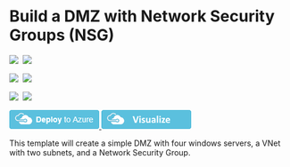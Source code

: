 # Build a DMZ with Network Security Groups (NSG)

<IMG SRC="https://azbotstorage.blob.core.windows.net/badges/301-dmz-nsg/PublicLastTestDate.svg" />&nbsp;
<IMG SRC="https://azbotstorage.blob.core.windows.net/badges/301-dmz-nsg/PublicDeployment.svg" />&nbsp;

<IMG SRC="https://azbotstorage.blob.core.windows.net/badges/301-dmz-nsg/FairfaxLastTestDate.svg" />&nbsp;
<IMG SRC="https://azbotstorage.blob.core.windows.net/badges/301-dmz-nsg/FairfaxDeployment.svg" />&nbsp;

<IMG SRC="https://azbotstorage.blob.core.windows.net/badges/301-dmz-nsg/BestPracticeResult.svg" />&nbsp;
<IMG SRC="https://azbotstorage.blob.core.windows.net/badges/301-dmz-nsg/CredScanResult.svg" />&nbsp;

<a href="https://portal.azure.com/#create/Microsoft.Template/uri/https%3A%2F%2Fraw.githubusercontent.com%2FAzure%2Fazure-quickstart-templates%2Fmaster%2F301-dmz-nsg%2Fazuredeploy.json" target="_blank">
    <img src="https://raw.githubusercontent.com/Azure/azure-quickstart-templates/master/1-CONTRIBUTION-GUIDE/images/deploytoazure.png"/>
</a>
<a href="http://armviz.io/#/?load=https%3A%2F%2Fraw.githubusercontent.com%2FAzure%2Fazure-quickstart-templates%2Fmaster%2F301-dmz-nsg%2Fazuredeploy.json" target="_blank">
    <img src="https://raw.githubusercontent.com/Azure/azure-quickstart-templates/master/1-CONTRIBUTION-GUIDE/images/visualizebutton.png"/>
</a>

This template will create a simple DMZ with four windows servers, a VNet with two subnets, and a Network Security Group. 
